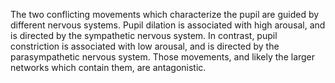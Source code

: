 ---
---

The two conflicting movements which characterize the pupil are guided by different nervous systems. Pupil dilation is associated with high arousal, and is directed by the sympathetic nervous system. In contrast, pupil constriction is associated with low arousal, and is directed by the parasympathetic nervous system. Those movements, and likely the larger networks which contain them, are antagonistic.
